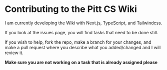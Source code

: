 # Contributing to the Pitt CS Wiki

I am currently developing the Wiki with Next.js, TypeScript, and Tailwindcss.  
  
If you look at the issues page, you will find tasks that need to be done still.  

If you wish to help, fork the repo, make a branch for your changes, and make a pull request where you describe what you added/changed and I will review it. 

**Make sure you are not working on a task that is already assigned please**
